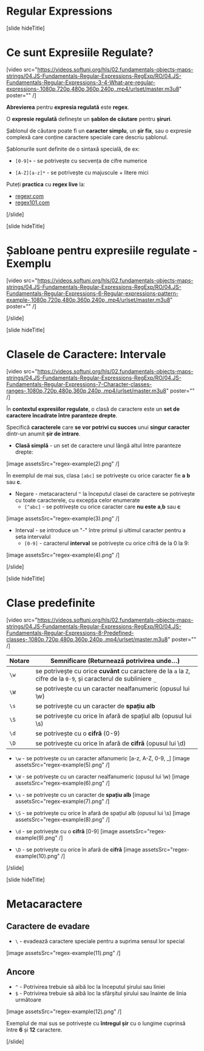 # Regular Expressions

[slide hideTitle]
# Ce sunt Expresiile Regulate?

[video src="https://videos.softuni.org/hls/02.fundamentals-objects-maps-strings/04.JS-Fundamentals-Regular-Expressions-RegExp/RO/04.JS-Fundamentals-Regular-Expressions-3-4-What-are-regular-expressions-,1080p,720p,480p,360p,240p,.mp4/urlset/master.m3u8" poster="" /]

**Abrevierea** pentru **expresia regulată** este **regex**.

O **expresie regulată** definește un  **șablon de căutare** pentru **șiruri**.
 
Șablonul de căutare poate fi un **caracter simplu**, un **șir fix**, sau o expresie complexă care conține caractere speciale care descriu șablonul.

Șablonurile sunt definite de o sintaxă specială, de ex:

- `[0-9]+` - se potrivește cu secvența de cifre numerice

- `[A-Z][a-z]*` - se potrivește cu majuscule + litere mici
 
Puteți **practica** cu **regex live** la:

- [regexr.com](https://regexr.com)
- [regex101.com](https://regex101.com)

[/slide]

[slide hideTitle]

# Șabloane pentru expresiile regulate - Exemplu

[video src="https://videos.softuni.org/hls/02.fundamentals-objects-maps-strings/04.JS-Fundamentals-Regular-Expressions-RegExp/RO/04.JS-Fundamentals-Regular-Expressions-6-Regular-expressions-pattern-example-,1080p,720p,480p,360p,240p,.mp4/urlset/master.m3u8" poster="" /]


[/slide]


[slide hideTitle]

# Clasele de Caractere: Intervale

[video src="https://videos.softuni.org/hls/02.fundamentals-objects-maps-strings/04.JS-Fundamentals-Regular-Expressions-RegExp/RO/04.JS-Fundamentals-Regular-Expressions-7-Character-classes-ranges-,1080p,720p,480p,360p,240p,.mp4/urlset/master.m3u8" poster="" /]


În **contextul expresiilor regulate**, o clasă de caractere este un **set de caractere încadrate între paranteze drepte**.
  
Specifică **caracterele** care **se vor potrivi cu succes** unui **singur caracter** dintr-un anumit **șir de intrare**.

- **Clasă simplă** - un set de caractere unul lângă altul între paranteze drepte:

[image assetsSrc="regex-example(2).png" /]

În exemplul de mai sus, clasa `[abc]` se potrivește cu orice caracter fie **a** **b** sau **c**.

- Negare - metacaracterul `^` la începutul clasei de caractere se potrivește cu toate caracterele, cu excepția celor enumerate
  - `[^abc]` - se potrivește cu orice caracter care **nu este** **a**,**b** sau **c**

[image assetsSrc="regex-example(3).png" /]

- Interval - se introduce un "-" între primul și ultimul caracter pentru a seta intervalul
  - `[0-9]` - caracterul **interval** se potrivește cu orice cifră de la 0 la 9:

[image assetsSrc="regex-example(4).png" /]

[/slide]

[slide hideTitle]

# Clase predefinite

[video src="https://videos.softuni.org/hls/02.fundamentals-objects-maps-strings/04.JS-Fundamentals-Regular-Expressions-RegExp/RO/04.JS-Fundamentals-Regular-Expressions-8-Predefined-classes-,1080p,720p,480p,360p,240p,.mp4/urlset/master.m3u8" poster="" /]

| **Notare** | **Semnificare (Returnează potrivirea unde…)**|
| --- | --- |
|`\w`|se potrivește cu orice **cuvânt** cu caractere de la `a` la `Z`, cifre  de la `0-9`, și caracterul de subliniere `_`|
|`\W`|se potrivește cu un caracter nealfanumeric (opusul lui \w)|
|`\s`|se potrivește cu un caracter de **spațiu alb**|
|`\S`|se potrivește cu orice în afară de spațiul alb (opusul lui \s)|
|`\d`|se potrivește cu o **cifră** (0-9)|
|`\D`|se potrivește cu orice în afară de **cifră** (opusul lui \d)|


- `\w` - se potrivește cu un caracter alfanumeric \[a-z, A-Z, 0-9, _\]
[image assetsSrc="regex-example(5).png" /]

- `\W` - se potrivește cu un caracter nealfanumeric (opusul lui \w)
[image assetsSrc="regex-example(6).png" /]

- `\s` - se potrivește cu un caracter de **spațiu alb**
[image assetsSrc="regex-example(7).png" /]

- `\S` - se potrivește cu orice în afară de spațiul alb (opusul lui \s)
[image assetsSrc="regex-example(8).png" /]

- `\d` - se potrivește cu o **cifră** \[0-9\]
[image assetsSrc="regex-example(9).png" /]

- `\D` - se potrivește cu orice în afară de **cifră**
 [image assetsSrc="regex-example(10).png" /]


[/slide]

[slide hideTitle]

# Metacaractere

## Caractere de evadare 

- `\` -  evadează caractere speciale pentru a suprima sensul lor special

 [image assetsSrc="regex-example(11).png" /]


## Ancore

- `^` - Potrivirea trebuie să aibă loc la începutul șirului sau liniei
- `$` - Potrivirea trebuie să aibă loc la sfârșitul șirului sau înainte de linia următoare

[image assetsSrc="regex-example(12).png" /]

Exemplul de mai sus se potrivește cu **întregul șir** cu o lungime cuprinsă între **6** și **12** caractere.

[/slide]
